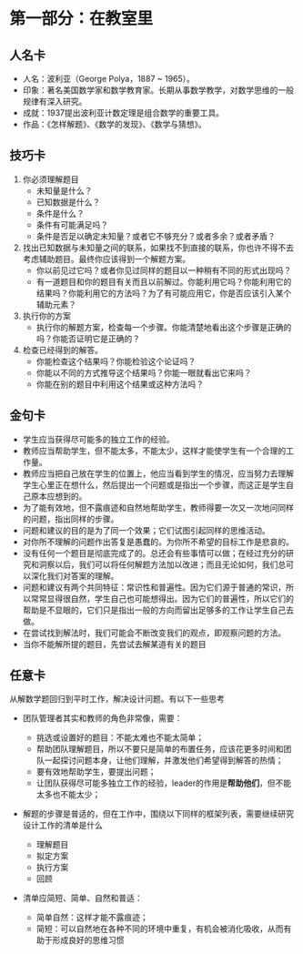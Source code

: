 # 第一部分：在教室里

## 人名卡
* 人名：波利亚（George Polya，1887 ~ 1965）。
* 印象：著名美国数学家和数学教育家。长期从事数学教学，对数学思维的一般规律有深入研究。
* 成就：1937提出波利亚计数定理是组合数学的重要工具。
* 作品：《怎样解题》、《数学的发现》、《数学与猜想》。


## 技巧卡
1. 你必须理解题目
	* 未知量是什么？
	* 已知数据是什么？
	* 条件是什么？
	* 条件有可能满足吗？
	* 条件是否足以确定未知量？或者它不够充分？或者多余？或者矛盾？
2. 找出已知数据与未知量之间的联系，如果找不到直接的联系，你也许不得不去考虑辅助题目。最终你应该得到一个解题方案。
	* 你以前见过它吗？或者你见过同样的题目以一种稍有不同的形式出现吗？
	* 有一道题目和你的题目有关而且以前解过。你能利用它吗？你能利用它的结果吗？你能利用它的方法吗？为了有可能应用它，你是否应该引入某个辅助元素？
3. 执行你的方案
	* 执行你的解题方案，检查每一个步骤。你能清楚地看出这个步骤是正确的吗？你能否证明它是正确的？
4. 检查已经得到的解答。
	* 你能检查这个结果吗？你能检验这个论证吗？
	* 你能以不同的方式推导这个结果吗？你能一眼就看出它来吗？
	* 你能在别的题目中利用这个结果或这种方法吗？  


## 金句卡
* 学生应当获得尽可能多的独立工作的经验。
* 教师应当帮助学生，但不能太多，不能太少，这样才能使学生有一个合理的工作量。
* 教师应当把自己放在学生的位置上，他应当看到学生的情况，应当努力去理解学生心里正在想什么，然后提出一个问题或是指出一个步骤，而这正是学生自己原本应想到的。
* 为了能有效地，但不露痕迹和自然地帮助学生，教师得要一次又一次地问同样的问题，指出同样的步骤。
* 问题和建议的目的是为了同一个效果；它们试图引起同样的思维活动。
* 对你所不理解的问题作出答复是愚蠢的。为你所不希望的目标工作是悲哀的。
* 没有任何一个题目是彻底完成了的。总还会有些事情可以做；在经过充分的研究和洞察以后，我们可以将任何解题方法加以改进；而且无论如何，我们总可以深化我们对答案的理解。
* 问题和建议有两个共同特征：常识性和普遍性。因为它们源于普通的常识，所以常常显得很自然，学生自己也可能想得出。因为它们的普遍性，所以它们的帮助是不显眼的，它们只是指出一般的方向而留出足够多的工作让学生自己去做。
* 在尝试找到解法时，我们可能会不断改变我们的观点，即观察问题的方法。
* 当你不能解所提的题目，先尝试去解某道有关的题目

## 任意卡
从解数学题回归到平时工作，解决设计问题。有以下一些思考

* 团队管理者其实和教师的角色非常像，需要：
	* 挑选或设置好的题目：不能太难也不能太简单；
	* 帮助团队理解题目，所以不要只是简单的布置任务，应该花更多时间和团队一起探讨问题本身，让他们理解，并激发他们希望得到解答的热情；
	* 要有效地帮助学生，要提出问题；
	* 让团队获得尽可能多独立工作的经验，leader的作用是**帮助他们**，但不能太多也不能太少；
	
* 解题的步骤是普适的，但在工作中，围绕以下同样的框架列表，需要继续研究设计工作的清单是什么
	* 理解题目
	* 拟定方案
	* 执行方案
	* 回顾
* 清单应简短、简单、自然和普适：
	* 简单自然：这样才能不露痕迹；
	* 简短：可以自然地在各种不同的环境中重复，有机会被消化吸收，从而有助于形成良好的思维习惯